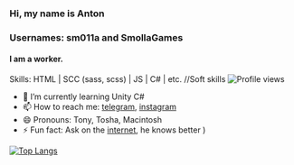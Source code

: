 ### Hi, my name is Anton
### Usernames: sm011a and SmollaGames
#### I am a worker.

Skills: HTML | SCC (sass, scss) | JS | C# | etc. //Soft skills ![Profile views](https://gpvc.arturio.dev/SmollaGames)  
- 🌱 I’m currently learning Unity C#
- 📫 How to reach me: [telegram](https://t.me/SmollaGames), [instagram](https://www.instagram.com/smollagames/) 
- 😄 Pronouns: Tony, Tosha, Macintosh 
- ⚡ Fun fact: Ask on the [internet](http://google.com), he knows better )

[![Top Langs](https://github-readme-stats.vercel.app/api/top-langs/?username=SmollaGames)](https://github.com/anuraghazra/github-readme-stats)
